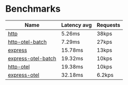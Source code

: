 <!-- README.md is generated from README.ecr, do not edit -->

# Benchmarks

| Name                          |  Latency avg      | Requests      |
| ----------------------------  |  ---------------- | ------------- |
| [http](https://nodejs.org/api/http.html) | 5.26ms | 38kps |
| [http-otel-batch](https://nodejs.org/api/http.html) | 7.29ms | 27kps |
| [express](https://github.com/expressjs/express) | 15.78ms | 13kps |
| [express-otel-batch](https://github.com/expressjs/express) | 19.32ms | 10kps |
| [http-otel](https://nodejs.org/api/http.html) | 19.38ms | 10kps |
| [express-otel](https://github.com/expressjs/express) | 32.18ms | 6.2kps |
